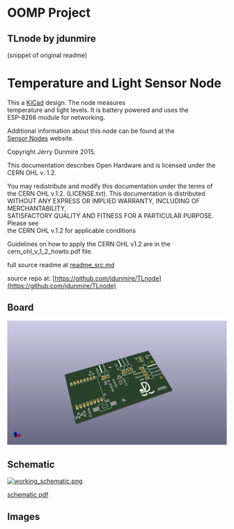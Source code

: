 # OOMP Project  
## TLnode  by jdunmire  
  
(snippet of original readme)  
  
Temperature and Light Sensor Node  
=================================  
This a [KiCad](http://kicad-pcb.org/) design. The node measures  
temperature and light levels. It is battery powered and uses the  
ESP-8266 module for networking.  
  
Additional information about this node can be found at the   
[Sensor Nodes](http://sensornodeinfo.rockingdlabs.com) website.  
  
  
Copyright Jerry Dunmire 2015.  
  
This documentation describes Open Hardware and is licensed under the  
CERN OHL v. 1.2.  
  
You may redistribute and modify this documentation under the terms of  
the CERN OHL v.1.2. (LICENSE.txt). This documentation is distributed  
WITHOUT ANY EXPRESS OR IMPLIED WARRANTY, INCLUDING OF MERCHANTABILITY,  
SATISFACTORY QUALITY AND FITNESS FOR A PARTICULAR PURPOSE. Please see  
the CERN OHL v.1.2 for applicable conditions  
  
Guidelines on how to apply the CERN OHL v1.2 are in the  
cern_ohl_v_1_2_howto.pdf file.  
  
  full source readme at [readme_src.md](readme_src.md)  
  
source repo at: [https://github.com/jdunmire/TLnode](https://github.com/jdunmire/TLnode)  
## Board  
  
[![working_3d.png](working_3d_600.png)](working_3d.png)  
## Schematic  
  
[![working_schematic.png](working_schematic_600.png)](working_schematic.png)  
  
[schematic pdf](working_schematic.pdf)  
## Images  
